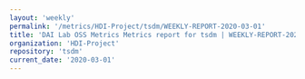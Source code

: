 ```yaml
---
layout: 'weekly'
permalink: '/metrics/HDI-Project/tsdm/WEEKLY-REPORT-2020-03-01'
title: 'DAI Lab OSS Metrics Metrics report for tsdm | WEEKLY-REPORT-2020-03-01'
organization: 'HDI-Project'
repository: 'tsdm'
current_date: '2020-03-01'
---
```

